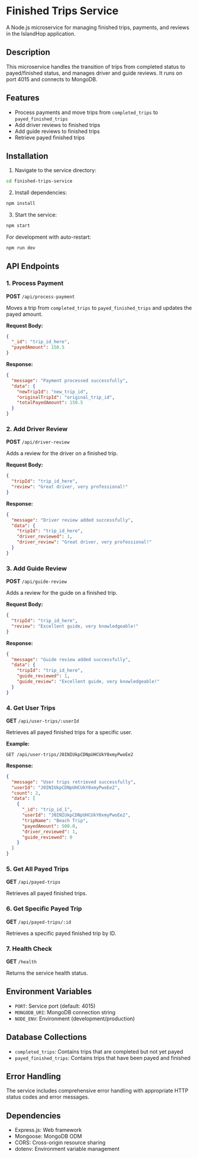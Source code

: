 # Finished Trips Service

A Node.js microservice for managing finished trips, payments, and reviews in the IslandHop application.

## Description

This microservice handles the transition of trips from completed status to payed/finished status, and manages driver and guide reviews. It runs on port 4015 and connects to MongoDB.

## Features

- Process payments and move trips from `completed_trips` to `payed_finished_trips`
- Add driver reviews to finished trips
- Add guide reviews to finished trips
- Retrieve payed finished trips

## Installation

1. Navigate to the service directory:

```bash
cd finished-trips-service
```

2. Install dependencies:

```bash
npm install
```

3. Start the service:

```bash
npm start
```

For development with auto-restart:

```bash
npm run dev
```

## API Endpoints

### 1. Process Payment

**POST** `/api/process-payment`

Moves a trip from `completed_trips` to `payed_finished_trips` and updates the payed amount.

**Request Body:**

```json
{
  "_id": "trip_id_here",
  "payedAmount": 150.5
}
```

**Response:**

```json
{
  "message": "Payment processed successfully",
  "data": {
    "newTripId": "new_trip_id",
    "originalTripId": "original_trip_id",
    "totalPayedAmount": 150.5
  }
}
```

### 2. Add Driver Review

**POST** `/api/driver-review`

Adds a review for the driver on a finished trip.

**Request Body:**

```json
{
  "tripId": "trip_id_here",
  "review": "Great driver, very professional!"
}
```

**Response:**

```json
{
  "message": "Driver review added successfully",
  "data": {
    "tripId": "trip_id_here",
    "driver_reviewed": 1,
    "driver_review": "Great driver, very professional!"
  }
}
```

### 3. Add Guide Review

**POST** `/api/guide-review`

Adds a review for the guide on a finished trip.

**Request Body:**

```json
{
  "tripId": "trip_id_here",
  "review": "Excellent guide, very knowledgeable!"
}
```

**Response:**

```json
{
  "message": "Guide review added successfully",
  "data": {
    "tripId": "trip_id_here",
    "guide_reviewed": 1,
    "guide_review": "Excellent guide, very knowledgeable!"
  }
}
```

### 4. Get User Trips

**GET** `/api/user-trips/:userId`

Retrieves all payed finished trips for a specific user.

**Example:**

```
GET /api/user-trips/J0INIUkpCDNpUHCUkY0xmyPwoEe2
```

**Response:**

```json
{
  "message": "User trips retrieved successfully",
  "userId": "J0INIUkpCDNpUHCUkY0xmyPwoEe2",
  "count": 2,
  "data": [
    {
      "_id": "trip_id_1",
      "userId": "J0INIUkpCDNpUHCUkY0xmyPwoEe2",
      "tripName": "Beach Trip",
      "payedAmount": 500.0,
      "driver_reviewed": 1,
      "guide_reviewed": 0
    }
  ]
}
```

### 5. Get All Payed Trips

**GET** `/api/payed-trips`

Retrieves all payed finished trips.

### 6. Get Specific Payed Trip

**GET** `/api/payed-trips/:id`

Retrieves a specific payed finished trip by ID.

### 7. Health Check

**GET** `/health`

Returns the service health status.

## Environment Variables

- `PORT`: Service port (default: 4015)
- `MONGODB_URI`: MongoDB connection string
- `NODE_ENV`: Environment (development/production)

## Database Collections

- `completed_trips`: Contains trips that are completed but not yet payed
- `payed_finished_trips`: Contains trips that have been payed and finished

## Error Handling

The service includes comprehensive error handling with appropriate HTTP status codes and error messages.

## Dependencies

- Express.js: Web framework
- Mongoose: MongoDB ODM
- CORS: Cross-origin resource sharing
- dotenv: Environment variable management
